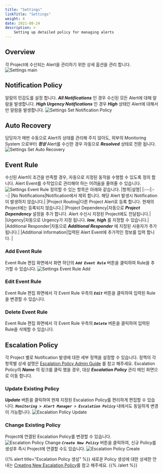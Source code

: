 ```yaml
---
title: "Settings"
linkTitle: "Settings"
weight: 4
date: 2021-08-24
description: >
    Setting up detailed policy for managing alerts
---
```


## Overview
각 Project에 수신되는 Alert을 관리하기 위한 상세 옵션을 관리 합니다.
![Settings main](/ko/docs/guides/alert_manager/project_dashboard/settings_img/settings_img_01.png)

## Notification Policy
알람의 민감도를 설정 합니다. _**All Notifications**_ 인 경우 수신된 모든 Alert에 대해 알람을 발생합니다.
_**High Urgency Notifications**_ 인 경우 _**High**_ 상태인 Alert에 대해서만 알람을 발생합니다.
![Settings Set Notification Policy](/ko/docs/guides/alert_manager/project_dashboard/settings_img/settings_img_02.png)

## Auto Recovery
담당자가 매번 수동으로 Alert의 상태를 관리해 주지 않아도, 외부의 Monitoring System 으로부터 _**정상**_ Alert를 수신한 경우
자동으로 _**Resolved**_ 상태로 전환 됩니다.
![Settings Set Auto Recovery](/ko/docs/guides/alert_manager/project_dashboard/settings_img/settings_img_03.png)

## Event Rule
수신된 Alert이 조건을 만족할 경우, 자동으로 지정된 동작을 수행할 수 있도록 정의 합니다.
Alert Event를 수작업으로 관리해야 하는 어려움을 줄여줄 수 있습니다.
![Settings Event Rule](/ko/docs/guides/alert_manager/project_dashboard/settings_img/settings_img_04.png)
정의할 수 있는 항목은 아래와 같습니다.
|항목|설명|
|:--:|:--:|
|No Notifications|Notification에서 제외 합니다. 해당 Alert 발생시 Notification이 발생하지 않습니다.|
|Project Routing|다른 Project Alert로 등록 합니다. 현재의 Project에는 등록되지 않습니다.|
|Project Dependency|자동으로 _**Project Dependency**_ 설정을 추가 합니다. Alert 수신시 지정된 Project에도 전달됩니다.|
|Urgency|자동으로 Urgency가 지정 됩니다. _**low**_, _**high**_ 를 지정할 수 있습니다.|
|Additional Responder|자동으로 _**Additional Responder**_ 에 지정된 사용자가 추가 됩니다.|
|Additional Information|입력된 Alert Event에 추가적인 정보를 입력 합니다. |

### Add Event Rule
Event Rule 편집 화면에서 화면 하단의 _**`Add Event Rule`**_ 버튼을 클릭하여 Rule을 추가할 수 있습니다.
![Settings Event Rule Add](/ko/docs/guides/alert_manager/project_dashboard/settings_img/settings_img_05.png)

### Edit Event Rule
Event Rule 편집 화면에서 각 Event Rule 우측의 _**`Edit`**_ 버튼을 클릭하여 입력된 Rule을 변경할 수 있습니다.

### Delete Event Rule
Event Rule 편집 화면에서 각 Event Rule 우측의 _**`Delete`**_ 버튼을 클릭하여 입력된 Rule을 삭제할 수 있습니다.

## Escalation Policy
각 Project 별로 Notification 발생에 대한 세부 정책을 설정할 수 있습니다.
정책의 각 항목별 상세 설명은 [Escalation Policy Admin Guide](/docs/guides/alert_manager/escalation_policy/#create-escalation-policy) 를 참고 해주세요.
Escalation Policy의 _**Name**_ 의 링크를 클릭 했을 경우, 대상 _**Escalation Policy**_ 관리 메인 화면으로 이동 합니다.

### Update Existing Policy
_**Update**_ 버튼을 클릭하여 현재 지정된 Escalation Policy를 편리하게 편집할 수 있습니다.
_**`Monitoring > Alert Manager > Escalation Policy`**_ 내에서도 동일하게 변경이 가능합니다.
![Escalation Policy Update](/ko/docs/guides/alert_manager/project_dashboard/settings_img/settings_img_06.png)

### Change Existing Policy
Project에 연결된 Escalation Policy를 변경할 수 있습니다.
![Escalation Policy Change](/ko/docs/guides/alert_manager/project_dashboard/settings_img/settings_img_07.png)
_**`Create New Policy`**_ 버튼을 클릭하여, 신규 Policy를 생성후 즉시 Project에 연결할 수도 있습니다.
![Escalation Policy Create](/ko/docs/guides/alert_manager/project_dashboard/settings_img/settings_img_08.png)

{{% alert title="Escalation Policy 생성" %}}
새로운 Policy 생성에 대한 상세한 안내는 [Creating New Escalation Policy](/ko/docs/guides/alert_manager/escalation_policy/escalation-policy/#create-escalation-policy)를 참고 해주세요.
{{% /alert %}}
